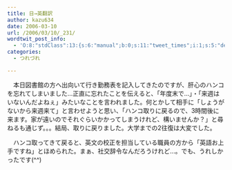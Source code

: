 ```yaml
---
title: 日→英翻訳
author: kazu634
date: 2006-03-10
url: /2006/03/10/_231/
wordtwit_post_info:
  - 'O:8:"stdClass":13:{s:6:"manual";b:0;s:11:"tweet_times";i:1;s:5:"delay";i:0;s:7:"enabled";i:1;s:10:"separation";s:2:"60";s:7:"version";s:3:"3.7";s:14:"tweet_template";b:0;s:6:"status";i:2;s:6:"result";a:0:{}s:13:"tweet_counter";i:2;s:13:"tweet_log_ids";a:1:{i:0;i:2291;}s:9:"hash_tags";a:0:{}s:8:"accounts";a:1:{i:0;s:7:"kazu634";}}'
categories:
  - つれづれ

---
```

<div class="section">
<p>
    　本日図書館の方へ出向いて行き勤務表を記入してきたのですが、肝心のハンコを忘れてしまいました…正直に忘れたことを伝えると、「年度末で…」・「来週はいないんだよねぇ」みたいなことを言われました。何とかして相手に「しょうがないから来週来て」と言わせようと思い、「ハンコ取りに戻るので、3時間後に来ます。家が遠いのでそれぐらいかかってしまうけれど、構いませんか？」と尋ねるも通じず。。。結局、取りに戻りました。大学までの2往復は大変でした。
</p></p> 
  
<p>
    　ハンコ取ってきて戻ると、英文の校正を担当している職員の方から「英語お上手ですね」とほめられた。まぁ、社交辞令なんだろうけれど…。でも、うれしかったです(^^)
</p>
</div>